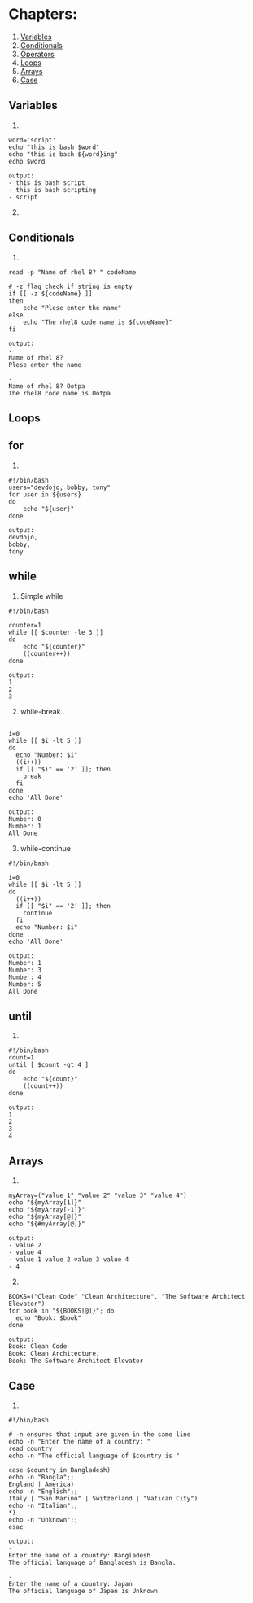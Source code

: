 # Chapters:
1. [Variables](#varaibles)
2. [Conditionals](#conditionals)
3. [Operators](#operators)
4. [Loops](#loops)
5. [Arrays](#arrays)
6. [Case](#case)

## Variables
1. 
```#!/bin/bash
word='script'
echo "this is bash $word"
echo "this is bash ${word}ing"
echo $word

output: 
- this is bash script
- this is bash scripting
- script
```
2.

## Conditionals
1.
```#!/bin/bash
read -p "Name of rhel 8? " codeName

# -z flag check if string is empty
if [[ -z ${codeName} ]]
then 
    echo "Plese enter the name"
else
    echo "The rhel8 code name is ${codeName}"
fi

output:
-
Name of rhel 8? 
Plese enter the name

-
Name of rhel 8? Ootpa        
The rhel8 code name is Ootpa

```
## Loops

## for
1.
```
#!/bin/bash
users="devdojo, bobby, tony"
for user in ${users}
do 
    echo "${user}"
done

output: 
devdojo,
bobby,
tony
```

## while
1. Simple while
```
#!/bin/bash

counter=1
while [[ $counter -le 3 ]]
do
    echo "${counter}"
    ((counter++))
done

output: 
1
2
3
```
2. while-break
```#!/bin/bash

i=0
while [[ $i -lt 5 ]]
do
  echo "Number: $i"
  ((i++))
  if [[ "$i" == '2' ]]; then
    break
  fi
done
echo 'All Done'

output: 
Number: 0
Number: 1
All Done
```
3. while-continue
```
#!/bin/bash

i=0
while [[ $i -lt 5 ]]
do
  ((i++))
  if [[ "$i" == '2' ]]; then
    continue 
  fi
  echo "Number: $i"
done
echo 'All Done'

output: 
Number: 1
Number: 3
Number: 4
Number: 5
All Done
```
## until
1.
```
#!/bin/bash
count=1
until [ $count -gt 4 ]
do
    echo "${count}"
    ((count++))
done

output:
1
2
3
4
```
## Arrays
1.
```#!/bin/bash
myArray=("value 1" "value 2" "value 3" "value 4")
echo "${myArray[1]}"
echo "${myArray[-1]}"
echo "${myArray[@]}"
echo "${#myArray[@]}"

output: 
- value 2
- value 4
- value 1 value 2 value 3 value 4
- 4
```
2.
```#!/bin/bash
BOOKS=("Clean Code" "Clean Architecture", "The Software Architect Elevator")
for book in "${BOOKS[@]}"; do
  echo "Book: $book"
done

output:
Book: Clean Code
Book: Clean Architecture,
Book: The Software Architect Elevator
```
## Case
1.
```
#!/bin/bash

# -n ensures that input are given in the same line
echo -n "Enter the name of a country: "
read country
echo -n "The official language of $country is "

case $country in Bangladesh)
echo -n "Bangla";;
England | America)
echo -n "English";;
Italy | "San Marino" | Switzerland | "Vatican City")
echo -n "Italian";;
*)
echo -n "Unknown";;
esac

output: 
-
Enter the name of a country: Bangladesh
The official language of Bangladesh is Bangla.

-
Enter the name of a country: Japan
The official language of Japan is Unknown
```
